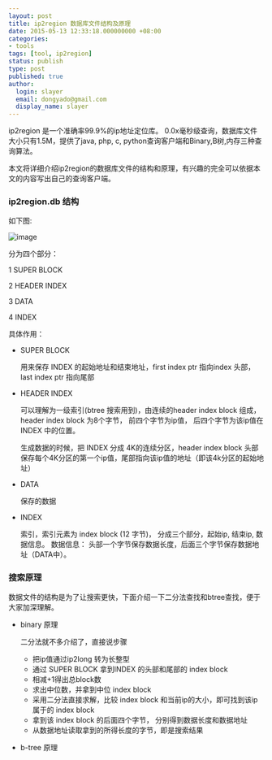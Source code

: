 ```yaml
---
layout: post
title: ip2region 数据库文件结构及原理
date: 2015-05-13 12:33:18.000000000 +08:00
categories:
- tools
tags: [tool, ip2region]
status: publish
type: post
published: true
author:
  login: slayer
  email: dongyado@gmail.com
  display_name: slayer
---
```


ip2region 是一个准确率99.9%的ip地址定位库。
0.0x毫秒级查询，数据库文件大小只有1.5M，提供了java, php, c, python查询客户端和Binary,B树,内存三种查询算法。

本文将详细介绍ip2region的数据库文件的结构和原理，有兴趣的完全可以依据本文的内容写出自己的查询客户端。

### ip2region.db 结构

如下图:

![image](/images/post/ip2region.db.png)


分为四个部分：

1 SUPER BLOCK

2 HEADER INDEX

3 DATA  

4 INDEX

具体作用：

* SUPER BLOCK 
    
    用来保存 INDEX 的起始地址和结束地址，first index ptr 指向index 头部， last index ptr 指向尾部

* HEADER INDEX 
    
    可以理解为一级索引(btree 搜索用到)，由连续的header index block 组成， header index block 为8个字节， 前四个字节为ip值， 后四个字节为该ip值在 INDEX 中的位置。

    生成数据的时候，把 INDEX 分成 4K的连续分区，header index block 头部保存每个4K分区的第一个ip值，尾部指向该ip值的地址（即该4k分区的起始地址）

* DATA 

    保存的数据

* INDEX 

    索引，索引元素为 index block (12 字节)， 分成三个部分，起始ip, 结束ip, 数据信息。
    数据信息： 头部一个字节保存数据长度，后面三个字节保存数据地址（DATA中）。

### 搜索原理

数据文件的结构是为了让搜索更快，下面介绍一下二分法查找和btree查找，便于大家加深理解。

* binary 原理

    二分法就不多介绍了，直接说步骤

    * 把ip值通过ip2long 转为长整型
    * 通过 SUPER BLOCK 拿到INDEX 的头部和尾部的 index block 
    * 相减+1得出总block数
    * 求出中位数，并拿到中位 index block 
    * 采用二分法直接求解，比较 index block 和当前ip的大小，即可找到该ip属于的 index block
    * 拿到该 index block 的后面四个字节， 分别得到数据长度和数据地址
    * 从数据地址读取拿到的所得长度的字节，即是搜索结果

* b-tree 原理
